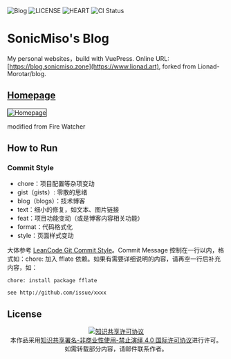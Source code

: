 ![Blog](https://img.shields.io/badge/SonicMiso--Guirotar-Blog-blueviolet)
![LICENSE](https://img.shields.io/badge/license-CC--BY--NC--CD--4.0-blue)
![HEART](https://img.shields.io/badge/made%20with-%E2%9D%A4-red)
![CI Status](https://github.com/SonicMiso/blog/actions/workflows/ci-on-master.yml/badge.svg?branch=master)

# SonicMiso's Blog

My personal websites，build with VuePress. Online URL: [https://blog.sonicmiso.zone](https://www.lionad.art), forked from Lionad-Morotar/blog.

## [Homepage](https://codepen.io/cmykpixels/pen/akYxmW)

<img src="@assert/homepage.png" alt="Homepage" style="border: 1px solid" />

modified from Fire Watcher

## How to Run

### Commit Style

* chore：项目配置等杂项变动
* gist（gists）: 零散的思绪
* blog（blogs）：技术博客
* text：细小的修复，如文本、图片链接
* feat：项目功能变动（或是博客内容相关功能）
* format：代码格式化
* style：页面样式变动

大体参考 [LeanCode Git Commit Style](https://open.leancloud.cn/git-commit-message/)。Commit Message 控制在一行以内，格式如：chore: 加入 fflate 依赖。如果有需要详细说明的内容，请再空一行后补充内容，如：

```
chore: install package fflate

see http://github.com/issue/xxxx
```

## License

<center>
<a rel="license" href="http://creativecommons.org/licenses/by-nc-nd/4.0/"><img alt="知识共享许可协议" style="border-width:0" src="https://i.creativecommons.org/l/by-nc-nd/4.0/88x31.png" /></a>
<br />
本作品采用<a rel="license" href="http://creativecommons.org/licenses/by-nc-nd/4.0/">知识共享署名-非商业性使用-禁止演绎 4.0 国际许可协议</a>进行许可。
<br />
如需转载部分内容，请邮件联系作者。
</center>
